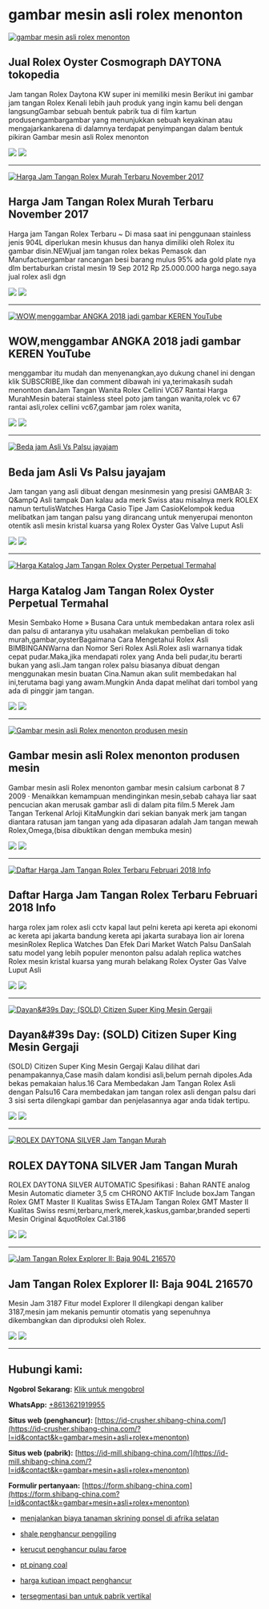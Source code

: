 # gambar mesin asli rolex menonton

<a href="https://swt.shibang-china.com/?l=id&img&k=gambar+mesin+asli+rolex+menonton" target="_blank">![gambar mesin asli rolex menonton](http://static.shibang-china.com/all-800x300/332.jpg)</a>

## Jual Rolex Oyster Cosmograph DAYTONA tokopedia
Jam tangan Rolex Daytona KW super ini memiliki mesin Berikut ini gambar jam tangan Rolex Kenali lebih jauh produk yang ingin kamu beli dengan langsungGambar sebuah bentuk pabrik tua di film kartun produsengambargambar yang menunjukkan sebuah keyakinan atau mengajarkankarena di dalamnya terdapat penyimpangan dalam bentuk pikiran Gambar mesin asli Rolex menonton


<a href="https://whatsapp.shibangsoft.com/WhatsApp.php" target="_blank" title="WhatsApp">![](http://static.shibang-china.com/icon/whatsapp.png)</a> <a href="https://swt.shibang-china.com/?l=id&icon&k=gambar+mesin+asli+rolex+menonton" target="_blank">![](http://static.shibang-china.com/icon/chat-id.png)</a>

---

<a href="https://swt.shibang-china.com/?l=id&img&k=gambar+mesin+asli+rolex+menonton" target="_blank">![Harga Jam Tangan Rolex Murah Terbaru November 2017](http://static.shibang-china.com/all-800x300/1342.jpg)</a>

## Harga Jam Tangan Rolex Murah Terbaru November 2017
Harga jam Tangan Rolex Terbaru ~ Di masa saat ini penggunaan stainless jenis 904L diperlukan mesin khusus dan hanya dimiliki oleh Rolex itu gambar disin.NEWjual jam tangan rolex bekas Pemasok dan Manufactuergambar rancangan besi barang mulus 95% ada gold plate nya dlm bertaburkan cristal mesin 19 Sep 2012 Rp 25.000.000 harga nego.saya jual rolex asli dgn


<a href="https://whatsapp.shibangsoft.com/WhatsApp.php" target="_blank" title="WhatsApp">![](http://static.shibang-china.com/icon/whatsapp.png)</a> <a href="https://swt.shibang-china.com/?l=id&icon&k=gambar+mesin+asli+rolex+menonton" target="_blank">![](http://static.shibang-china.com/icon/chat-id.png)</a>

---

<a href="https://swt.shibang-china.com/?l=id&img&k=gambar+mesin+asli+rolex+menonton" target="_blank">![WOW,menggambar ANGKA 2018 jadi gambar KEREN YouTube](http://static.shibang-china.com/all-800x300/1105.jpg)</a>

## WOW,menggambar ANGKA 2018 jadi gambar KEREN YouTube
menggambar itu mudah dan menyenangkan,ayo dukung chanel ini dengan klik SUBSCRIBE,like dan comment dibawah ini ya,terimakasih sudah menonton danJam Tangan Wanita Rolex Cellini VC67 Rantai Harga MurahMesin baterai stainless steel poto jam tangan wanita,rolek vc 67 rantai asli,rolex cellini vc67,gambar jam rolex wanita,


<a href="https://whatsapp.shibangsoft.com/WhatsApp.php" target="_blank" title="WhatsApp">![](http://static.shibang-china.com/icon/whatsapp.png)</a> <a href="https://swt.shibang-china.com/?l=id&icon&k=gambar+mesin+asli+rolex+menonton" target="_blank">![](http://static.shibang-china.com/icon/chat-id.png)</a>

---

<a href="https://swt.shibang-china.com/?l=id&img&k=gambar+mesin+asli+rolex+menonton" target="_blank">![Beda jam Asli Vs Palsu jayajam](http://static.shibang-china.com/all-800x300/1426.jpg)</a>

## Beda jam Asli Vs Palsu jayajam
Jam tangan yang asli dibuat dengan mesinmesin yang presisi GAMBAR 3: Q&ampQ Asli tampak Dan kalau ada merk Swiss atau misalnya merk ROLEX namun tertulisWatches Harga Casio Tipe Jam CasioKelompok kedua melibatkan jam tangan palsu yang dirancang untuk menyerupai menonton otentik asli mesin kristal kuarsa yang Rolex Oyster Gas Valve Luput Asli


<a href="https://whatsapp.shibangsoft.com/WhatsApp.php" target="_blank" title="WhatsApp">![](http://static.shibang-china.com/icon/whatsapp.png)</a> <a href="https://swt.shibang-china.com/?l=id&icon&k=gambar+mesin+asli+rolex+menonton" target="_blank">![](http://static.shibang-china.com/icon/chat-id.png)</a>

---

<a href="https://swt.shibang-china.com/?l=id&img&k=gambar+mesin+asli+rolex+menonton" target="_blank">![Harga Katalog Jam Tangan Rolex Oyster Perpetual Termahal](http://static.shibang-china.com/all-800x300/1425.jpg)</a>

## Harga Katalog Jam Tangan Rolex Oyster Perpetual Termahal
Mesin Sembako Home » Busana Cara untuk membedakan antara rolex asli dan palsu di antaranya yitu usahakan melakukan pembelian di toko murah,gambar,oysterBagaimana Cara Mengetahui Rolex Asli BIMBINGANWarna dan Nomor Seri Rolex Asli.Rolex asli warnanya tidak cepat pudar.Maka,jika mendapati rolex yang Anda beli pudar,itu berarti bukan yang asli.Jam tangan rolex palsu biasanya dibuat dengan menggunakan mesin buatan Cina.Namun akan sulit membedakan hal ini,terutama bagi yang awam.Mungkin Anda dapat melihat dari tombol yang ada di pinggir jam tangan.


<a href="https://whatsapp.shibangsoft.com/WhatsApp.php" target="_blank" title="WhatsApp">![](http://static.shibang-china.com/icon/whatsapp.png)</a> <a href="https://swt.shibang-china.com/?l=id&icon&k=gambar+mesin+asli+rolex+menonton" target="_blank">![](http://static.shibang-china.com/icon/chat-id.png)</a>

---

<a href="https://swt.shibang-china.com/?l=id&img&k=gambar+mesin+asli+rolex+menonton" target="_blank">![Gambar mesin asli Rolex menonton produsen mesin](http://static.shibang-china.com/all-800x300/29.jpg)</a>

## Gambar mesin asli Rolex menonton produsen mesin
Gambar mesin asli Rolex menonton gambar mesin calsium carbonat 8 7 2009 · Menaikkan kemampuan mendinginkan mesin,sebab cahaya liar saat pencucian akan merusak gambar asli di dalam pita film.5 Merek Jam Tangan Terkenal Arloji KitaMungkin dari sekian banyak merk jam tangan diantara ratusan jam tangan yang ada dipasaran adalah Jam tangan mewah Rolex,Omega,(bisa dibuktikan dengan membuka mesin)


<a href="https://whatsapp.shibangsoft.com/WhatsApp.php" target="_blank" title="WhatsApp">![](http://static.shibang-china.com/icon/whatsapp.png)</a> <a href="https://swt.shibang-china.com/?l=id&icon&k=gambar+mesin+asli+rolex+menonton" target="_blank">![](http://static.shibang-china.com/icon/chat-id.png)</a>

---

<a href="https://swt.shibang-china.com/?l=id&img&k=gambar+mesin+asli+rolex+menonton" target="_blank">![Daftar Harga Jam Tangan Rolex Terbaru Februari 2018 Info](http://static.shibang-china.com/all-800x300/110.jpg)</a>

## Daftar Harga Jam Tangan Rolex Terbaru Februari 2018 Info
harga rolex jam rolex asli cctv kapal laut pelni kereta api kereta api ekonomi ac kereta api jakarta bandung kereta api jakarta surabaya lion air lorena mesinRolex Replica Watches Dan Efek Dari Market Watch Palsu DanSalah satu model yang lebih populer menonton palsu adalah replica watches Rolex mesin kristal kuarsa yang murah belakang Rolex Oyster Gas Valve Luput Asli


<a href="https://whatsapp.shibangsoft.com/WhatsApp.php" target="_blank" title="WhatsApp">![](http://static.shibang-china.com/icon/whatsapp.png)</a> <a href="https://swt.shibang-china.com/?l=id&icon&k=gambar+mesin+asli+rolex+menonton" target="_blank">![](http://static.shibang-china.com/icon/chat-id.png)</a>

---

<a href="https://swt.shibang-china.com/?l=id&img&k=gambar+mesin+asli+rolex+menonton" target="_blank">![Dayan&#39s Day: (SOLD) Citizen Super King Mesin Gergaji](http://static.shibang-china.com/all-800x300/61.jpg)</a>

## Dayan&#39s Day: (SOLD) Citizen Super King Mesin Gergaji
(SOLD) Citizen Super King Mesin Gergaji Kalau dilihat dari penampakannya,Case masih dalam kondisi asli,belum pernah dipoles.Ada bekas pemakaian halus.16 Cara Membedakan Jam Tangan Rolex Asli dengan Palsu16 Cara membedakan jam tangan rolex asli dengan palsu dari 3 sisi serta dilengkapi gambar dan penjelasannya agar anda tidak tertipu.


<a href="https://whatsapp.shibangsoft.com/WhatsApp.php" target="_blank" title="WhatsApp">![](http://static.shibang-china.com/icon/whatsapp.png)</a> <a href="https://swt.shibang-china.com/?l=id&icon&k=gambar+mesin+asli+rolex+menonton" target="_blank">![](http://static.shibang-china.com/icon/chat-id.png)</a>

---

<a href="https://swt.shibang-china.com/?l=id&img&k=gambar+mesin+asli+rolex+menonton" target="_blank">![ROLEX DAYTONA SILVER Jam Tangan Murah](http://static.shibang-china.com/all-800x300/226.jpg)</a>

## ROLEX DAYTONA SILVER Jam Tangan Murah
ROLEX DAYTONA SILVER AUTOMATIC Spesifikasi : Bahan RANTE analog Mesin Automatic diameter 3,5 cm CHRONO AKTIF Include boxJam Tangan Rolex GMT Master II Kualitas Swiss ETAJam Tangan Rolex GMT Master II Kualitas Swiss resmi,terbaru,merk,merek,kaskus,gambar,branded seperti Mesin Original &quotRolex Cal.3186


<a href="https://whatsapp.shibangsoft.com/WhatsApp.php" target="_blank" title="WhatsApp">![](http://static.shibang-china.com/icon/whatsapp.png)</a> <a href="https://swt.shibang-china.com/?l=id&icon&k=gambar+mesin+asli+rolex+menonton" target="_blank">![](http://static.shibang-china.com/icon/chat-id.png)</a>

---

<a href="https://swt.shibang-china.com/?l=id&img&k=gambar+mesin+asli+rolex+menonton" target="_blank">![Jam Tangan Rolex Explorer II: Baja 904L 216570](http://static.shibang-china.com/all-800x300/65.jpg)</a>

## Jam Tangan Rolex Explorer II: Baja 904L 216570
Mesin Jam 3187 Fitur model Explorer II dilengkapi dengan kaliber 3187,mesin jam mekanis pemuntir otomatis yang sepenuhnya dikembangkan dan diproduksi oleh Rolex.

<a href="https://whatsapp.shibangsoft.com/WhatsApp.php" target="_blank" title="WhatsApp">![](http://static.shibang-china.com/icon/whatsapp.png)</a> <a href="https://swt.shibang-china.com/?l=id&icon&k=gambar+mesin+asli+rolex+menonton" target="_blank">![](http://static.shibang-china.com/icon/chat-id.png)</a>

---
## Hubungi kami:

**Ngobrol Sekarang:** [Klik untuk mengobrol](https://swt.shibang-china.com?l=id&contact&k=gambar+mesin+asli+rolex+menonton)

**WhatsApp:**  [+8613621919955](https://whatsapp.shibangsoft.com/WhatsApp.php)

**Situs web (penghancur):** [https://id-crusher.shibang-china.com/](https://id-crusher.shibang-china.com/?l=id&contact&k=gambar+mesin+asli+rolex+menonton)

**Situs web (pabrik):** [https://id-mill.shibang-china.com/](https://id-mill.shibang-china.com/?l=id&contact&k=gambar+mesin+asli+rolex+menonton)

**Formulir pertanyaan:** [https://form.shibang-china.com](https://form.shibang-china.com?l=id&contact&k=gambar+mesin+asli+rolex+menonton)

* [menjalankan biaya tanaman skrining ponsel di afrika selatan](../34/menjalankan%20biaya%20tanaman%20skrining%20ponsel%20di%20afrika%20selatan.md)

* [shale penghancur penggiling](../33/shale%20penghancur%20penggiling.md)

* [kerucut penghancur pulau faroe](../34/kerucut%20penghancur%20pulau%20faroe.md)

* [pt pinang coal](../40/pt%20pinang%20coal.md)

* [harga kutipan impact penghancur](../38/harga%20kutipan%20impact%20penghancur.md)

* [tersegmentasi ban untuk pabrik vertikal](../36/tersegmentasi%20ban%20untuk%20pabrik%20vertikal.md)